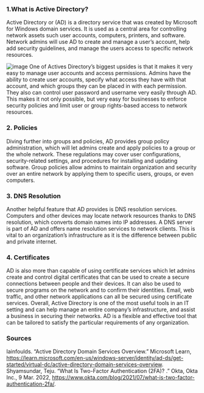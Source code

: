 ### 1.What is Active Directory?
Active Directory or (AD) is a directory service that was created by Microsoft for Windows domain services.  It is used as a central area for controlling network assets such user accounts, computers, printers, and software.  Network admins will use AD to create and manage a user’s account, help add security guidelines, and manage the users access to specific network resources.

![image](https://user-images.githubusercontent.com/124741719/229387048-1f1aa0b9-72a5-4964-9975-68a47a7db326.png)
One of Actives Directory’s biggest upsides is that it makes it very easy to manage user accounts and access permissions.  Admins have the ability to create user accounts, specify what access they have with that account, and which groups they can be placed in with each permission.  They also can control user password and username very easily through AD.  This makes it not only possible, but very easy for businesses to enforce security policies and limit user or group rights-based access to network resources.
### 2. Policies
Diving further into groups and policies, AD provides group policy administration, which will let admins create and apply policies to a group or the whole network.  These regulations may cover user configurations, security-related settings, and procedures for installing and updating software. Group policies allow admins to maintain organization and security over an entire network by applying them to specific users, groups, or even computers.
### 3. DNS Resolution
Another helpful feature that AD provides is DNS resolution services.  Computers and other devices may locate network resources thanks to DNS resolution, which converts domain names into IP addresses. A DNS server is part of AD and offers name resolution services to network clients.  This is vital to an organization’s infrastructure as it is the difference between public and private internet.
### 4. Certificates 
AD is also more than capable of using certificate services which let admins create and control digital certificates that can be used to create a secure connections between people and their devices. It can also be used to secure programs on the network and to confirm their identities. Email, web traffic, and other network applications can all be secured using certificate services.
Overall, Active Directory is one of the most useful tools in an IT setting and can help manage an entire company’s infrastructure, and assist a business in securing their networks.  AD is a flexible and effective tool that can be tailored to satisfy the particular requirements of any organization.

### Sources
Iainfoulds. “Active Directory Domain Services Overview.” Microsoft Learn, https://learn.microsoft.com/en-us/windows-server/identity/ad-ds/get-started/virtual-dc/active-directory-domain-services-overview. 
Shyamsundar, Teju. “What Is Two-Factor Authentication (2FA)? .” Okta, Okta Inc., 9 Mar. 2022, https://www.okta.com/blog/2021/07/what-is-two-factor-authentication-2fa/. 
